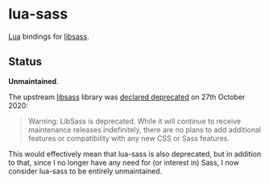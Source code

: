 lua-sass
========

[Lua] bindings for [libsass].

Status
------

**Unmaintained**.

The upstream [libsass] library was [declared deprecated] on 27th
October 2020:

> Warning: LibSass is deprecated. While it will continue to receive
> maintenance releases indefinitely, there are no plans to add additional
> features or compatibility with any new CSS or Sass features.

This would effectively mean that lua-sass is also deprecated, but in
addition to that, since I no longer have any need for (or interest in)
Sass, I now consider lua-sass to be entirely unmaintained.


[libsass]: https://sass-lang.com/libsass
[declared deprecated]: https://github.com/sass/libsass/commit/87292ae4b2167401b505be1188d3b82861ab3253
[Lua]: https://www.lua.org/
